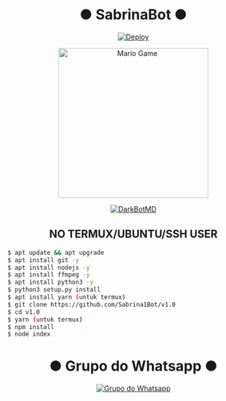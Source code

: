 <div align="center">

# ● SabrinaBot ●
[![Deploy](https://www.herokucdn.com/deploy/button.svg)](https://heroku.com/deploy?template=https://github.com/DARK-02/DarkBotMD)
</div>
<div align="center">
<img src="https://github.com/TheDudeThatCode/TheDudeThatCode/blob/master/Assets/Developer.gif" alt="Mario Game" width="300" />
<div align="center">
<p align="center">
<a href="#"><img title="DarkBotMD" src="https://img.shields.io/badge/Bot MultiDevice-green?colorA=%23ff0000&colorB=%23017e40&style=for-the-badge"></a>
</p>
<p align="center">
</p>
<p align="center">
</p>
</div>


## NO TERMUX/UBUNTU/SSH USER</div>

```bash
$ apt update && apt upgrade
$ apt install git -y
$ apt install nodejs -y
$ apt install ffmpeg -y
$ apt install python3 -y
$ python3 setup.py install
$ apt install yarn (untuk termux)
$ git clone https://github.com/Sabrina1Bot/v1.0
$ cd v1.0
$ yarn (untuk termux)
$ npm install
$ node index
```
<div align="center">

# ● Grupo do Whatsapp ●
[![Grupo do Whatsapp](https://img.shields.io/badge/WhatsApp%20Grupo-25D366?style=for-the-badge&logo=whatsapp&logoColor=white)](https://chat.whatsapp.com/DUpv6qWkGoF7UU8cvBbnKl)

</div>

